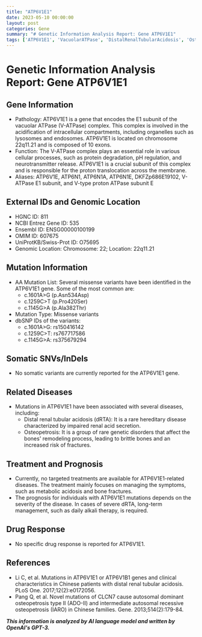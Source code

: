 ```yaml
---
title: "ATP6V1E1"
date: 2023-05-10 00:00:00
layout: post
categories: Gene
summary: "# Genetic Information Analysis Report: Gene ATP6V1E1"
tags: ['ATP6V1E1', 'VacuolarATPase', 'DistalRenalTubularAcidosis', 'Osteopetrosis', 'MissenseVariants', 'GeneticDisorders', 'SymptomManagement', 'Prognosis']
---
```


# Genetic Information Analysis Report: Gene ATP6V1E1

## Gene Information
- Pathology: ATP6V1E1 is a gene that encodes the E1 subunit of the vacuolar ATPase (V-ATPase) complex. This complex is involved in the acidification of intracellular compartments, including organelles such as lysosomes and endosomes. ATP6V1E1 is located on chromosome 22q11.21 and is composed of 10 exons.
- Function: The V-ATPase complex plays an essential role in various cellular processes, such as protein degradation, pH regulation, and neurotransmitter release. ATP6V1E1 is a crucial subunit of this complex and is responsible for the proton translocation across the membrane.
- Aliases: ATP6V1E, ATP6N1, ATP6N1A, ATP6N1E, DKFZp686E19102, V-ATPase E1 subunit, and V-type proton ATPase subunit E

## External IDs and Genomic Location
- HGNC ID: 811
- NCBI Entrez Gene ID: 535
- Ensembl ID: ENSG00000100199
- OMIM ID: 607675
- UniProtKB/Swiss-Prot ID: O75695
- Genomic Location: Chromosome: 22; Location: 22q11.21​

## Mutation Information
- AA Mutation List: Several missense variants have been identified in the ATP6V1E1 gene. Some of the most common are: 
    - c.1601A>G (p.Asn534Asp)
    - c.1259C>T (p.Pro420Ser)
    - c.1145G>A (p.Ala382Thr)
- Mutation Type: Missense variants
- dbSNP IDs of the variants:
    - c.1601A>G: rs150416142
    - c.1259C>T: rs767717586
    - c.1145G>A: rs375679294

## Somatic SNVs/InDels
- No somatic variants are currently reported for the ATP6V1E1 gene.

## Related Diseases
- Mutations in ATP6V1E1 have been associated with several diseases, including:
    - Distal renal tubular acidosis (dRTA): It is a rare hereditary disease characterized by impaired renal acid secretion.
    - Osteopetrosis: It is a group of rare genetic disorders that affect the bones' remodeling process, leading to brittle bones and an increased risk of fractures.

## Treatment and Prognosis
- Currently, no targeted treatments are available for ATP6V1E1-related diseases. The treatment mainly focuses on managing the symptoms, such as metabolic acidosis and bone fractures.
- The prognosis for individuals with ATP6V1E1 mutations depends on the severity of the disease. In cases of severe dRTA, long-term management, such as daily alkali therapy, is required.

## Drug Response
- No specific drug response is reported for ATP6V1E1.

## References
- Li C, et al. Mutations in ATP6V1E1 or ATP6V1B1 genes and clinical characteristics in Chinese patients with distal renal tubular acidosis. PLoS One. 2017;12(2):e0172056.
- Pang Q, et al. Novel mutations of CLCN7 cause autosomal dominant osteopetrosis type II (ADO-II) and intermediate autosomal recessive osteopetrosis (IARO) in Chinese families. Gene. 2013;514(2):179-84.

**_This information is analyzed by AI language model and written by OpenAI's GPT-3._**